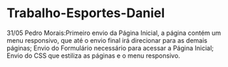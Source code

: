 # Trabalho-Esportes-Daniel

31/05 Pedro Morais:Primeiro envio da Página Inicial, a página contém um menu responsivo, que até o envio final irá direcionar para as demais páginas; Envio do Formulário necessário para acessar a Página Inicial;  Envio do CSS que  estiliza  as páginas e o menu responsivo.
